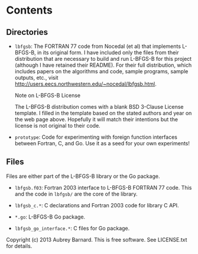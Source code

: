 Contents
========


Directories
-----------

* `lbfgsb`: The FORTRAN 77 code from Nocedal (et al) that implements
  L-BFGS-B, in its original form.  I have included only the files from
  their distribution that are necessary to build and run L-BFGS-B for
  this project (although I have retained their README).  For their full
  distribution, which includes papers on the algorithms and code, sample
  programs, sample outputs, etc., visit
  http://users.eecs.northwestern.edu/~nocedal/lbfgsb.html.

  Note on L-BFGS-B License

  The L-BFGS-B distribution comes with a blank BSD 3-Clause License
  template.  I filled in the template based on the stated authors and
  year on the web page above.  Hopefully it will match their intentions
  but the license is not original to their code.

* `prototype`: Code for experimenting with foreign function interfaces
  between Fortran, C, and Go.  Use it as a seed for your own
  experiments!


Files
-----

Files are either part of the L-BFGS-B library or the Go package.

* `lbfgsb.f03`: Fortran 2003 interface to L-BFGS-B FORTRAN 77 code.
  This and the code in `lbfgsb/` are the core of the library.

* `lbfgsb_c.*`: C declarations and Fortran 2003 code for library C API.

* `*.go`: L-BFGS-B Go package.

* `lbfgsb_go_interface.*`: C files for Go package.


Copyright (c) 2013 Aubrey Barnard.  This is free software.  See
LICENSE.txt for details.
